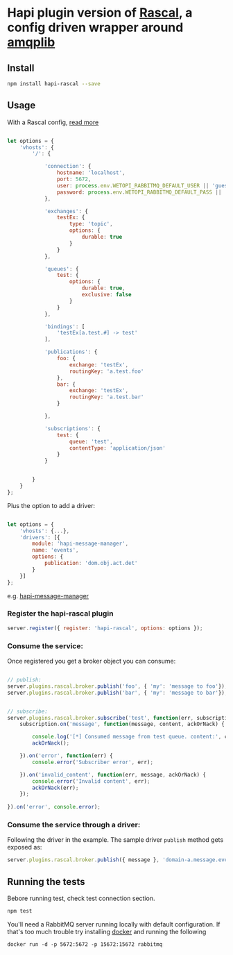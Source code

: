 # Hapi plugin version of [Rascal](https://github.com/guidesmiths/rascal), a config driven wrapper around [amqplib](https://www.npmjs.com/package/amqplib)


## Install

```sh
npm install hapi-rascal --save
```

## Usage

With a Rascal config, [read more](https://github.com/guidesmiths/rascal)

```javascript

let options = {
    'vhosts': {
        '/': {

            'connection': {
                hostname: 'localhost',
                port: 5672,
                user: process.env.WETOPI_RABBITMQ_DEFAULT_USER || 'guest',
                password: process.env.WETOPI_RABBITMQ_DEFAULT_PASS || 'guest'
            },

            'exchanges': {
                testEx: {
                    type: 'topic',
                    options: {
                        durable: true
                    }
                }
            },

            'queues': {
                test: {
                    options: {
                        durable: true,
                        exclusive: false
                    }
                }
            },

            'bindings': [
                'testEx[a.test.#] -> test'
            ],

            'publications': {
                foo: {
                    exchange: 'testEx',
                    routingKey: 'a.test.foo'
                },
                bar: {
                    exchange: 'testEx',
                    routingKey: 'a.test.bar'
                }

            },

            'subscriptions': {
                test: {
                    queue: 'test',
                    contentType: 'application/json'
                }
            }


        }
    }
};
```

Plus the option to add a driver:

```javascript

let options = {
    'vhosts': {...},
    'drivers': [{
        module: 'hapi-message-manager',
        name: 'events',
        options: {
            publication: 'dom.obj.act.det'
        }
    }]
};
```

e.g.  [hapi-message-manager](https://github.com/sitamet/hapi-message-manager)


### Register the hapi-rascal plugin

```javascript
server.register({ register: 'hapi-rascal', options: options });
```

### Consume the service:

Once registered you get a broker object you can consume:

```javascript

// publish:
server.plugins.rascal.broker.publish('foo', { 'my': 'message to foo'});
server.plugins.rascal.broker.publish('bar', { 'my': 'message to bar'});


// subscribe:
server.plugins.rascal.broker.subscribe('test', function(err, subscription) {
    subscription.on('message', function(message, content, ackOrNack) {

        console.log('[*] Consumed message from test queue. content:', content);
        ackOrNack();

    }).on('error', function(err) {
        console.error('Subscriber error', err);

    }).on('invalid_content', function(err, message, ackOrNack) {
        console.error('Invalid content', err);
        ackOrNack(err);
    });
    
}).on('error', console.error);

```

### Consume the service through a driver:

Following the driver in the example.
The sample driver `publish` method gets exposed as:

```javascript
server.plugins.rascal.broker.publish({ message }, 'domain-a.message.event.sample-event');
```


## Running the tests

Bebore running test, check test connection section.

```bash
npm test
```
You'll need a RabbitMQ server running locally with default configuration. If that's too much trouble try installing [docker](https://www.docker.com/) and running the following
```
docker run -d -p 5672:5672 -p 15672:15672 rabbitmq
```


